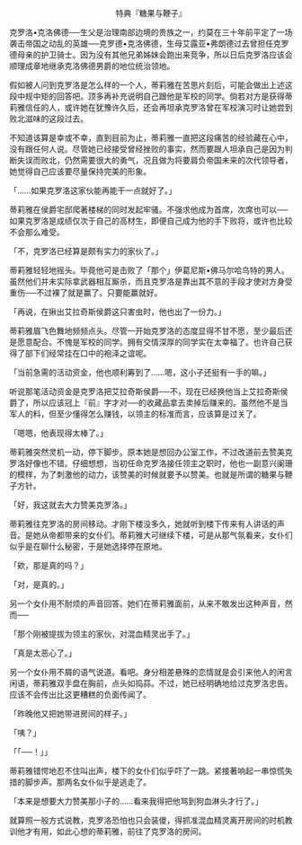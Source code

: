 <p align="center">特典『糖果与鞭子』</p>

克罗洛•克洛佛德──生父是治理南部边境的贵族之一，约莫在三十年前平定了一场袭击帝国之动乱的英雄──克罗德•克洛佛德，生母艾露亚•弗朗德过去曾担任克罗德母亲的护卫骑士。因为没有其他兄弟姊妹会跑出来竞争，所以日后克罗洛应该会顺理成章地继承克洛佛德男爵的地位统治领地。

假如被人问到克罗洛是怎么样的一个人，蒂莉雅在苦思片刻后，可能会做出上述这段中规中矩的回答吧。顶多再补充说明自己跟他是军校的同学。倘若对方是获得蒂莉雅信任的人，或许她在犹豫许久后，还会再坦承克罗洛曾在军校演习时让她尝到败北滋味的这段过去。

不知道该算是幸或不幸，直到目前为止，蒂莉雅一直把这段痛苦的经验藏在心中，没有跟任何人说。尽管她已经接受曾经挫败的事实，然而要跟人坦承自己是因为判断失误而败北，仍然需要很大的勇气，况且做为将要肩负帝国未来的次代领导者，她觉得自己应该要尽量保持完美的形象。

「……如果克罗洛这家伙能再能干一点就好了。」

蒂莉雅在侯爵宅邸爬著楼梯的同时发起牢骚。不强求他成为首席，次席也可以──如果克罗洛是成绩仅次于自己的高材生，即便自己成为他的手下败将，或许也比较不会那么难受。

「不，克罗洛已经算是颇有实力的家伙了。」

蒂莉雅轻轻地摇头。毕竟他可是击败了「那个」伊葛尼斯•佛马尔哈乌特的男人。虽然他们并未实际拿武器相互厮杀，而且克罗洛是靠出其不意的手段才使对方身受重伤──不过裸了就是赢了。只要能赢就好。

「再说，在揪出艾拉奇斯侯爵这只害虫时，他也出了一份力。」

蒂莉雅眉飞色舞地频频点头。尽管一开始克罗洛的态度显得不甘不愿，至少最后还是愿意配合。不愧是军校的同学。拥有交情深厚的同学实在太幸福了。也许自己获得了部下们经常挂在口中的袍泽之谊呢。

「当前急需的活动资金，他也顺利筹到了……嗯，这小子还挺有一手的嘛。」

听说那笔活动资金是克罗洛把艾拉奇斯侯爵──不，现在已经换他当上艾拉奇斯侯爵了，所以应该冠上『前』字才对──的收藏品拿去卖掉后赚来的。虽然他不是当军人的料，但至少懂得怎么赚钱，以领主的标准而言，应该算是过关了。

「嗯嗯，他表现得太棒了。」

蒂莉雅突然灵机一动，停下脚步。原本她是想回办公室工作，不过改道前去赞美克罗洛好像也不错。仔细想想，当初任命克罗洛接任领主之职时，他也一副意兴阑珊的模样，为了刺激他的动力，该赞美的时候就要予以赞美。也就是所谓的糖果与鞭子方针。

「好，我这就去大力赞美克罗洛。」

蒂莉雅往克罗洛的房间移动。才刚下楼没多久，她就听到楼下传来有人讲话的声音。是她从帝都带来的女仆们。蒂莉雅大可继续下楼，可是从那气氛看来，女仆们似乎是在聊什么秘密，于是她选择停在原地。

「欸，那是真的吗？」

「对，是真的。」

另一个女仆用不耐烦的声音回答。她们在蒂莉雅面前，从来不敢发出这种声音，然而──

「那个刚被提拔为领主的家伙，对混血精灵出手了。」

「真是太恶心了。」

另一个女仆用不屑的语气说道。看吧。身分相差悬殊的恋情就是会引来他人的闲言闲语，蒂莉雅双手盘在胸前，点头如捣蒜。不过，她已经明确地给过克罗洛忠告。应该不会传出比这更糟糕的负面传闻了。

「昨晚他又把她带进房间的样子。」

「咦？」

「「──！」」

蒂莉雅错愕地忍不住叫出声，楼下的女仆们似乎吓了一跳。紧接著响起一串惊慌失措的脚步声。那两名女仆似乎是逃走了。

「本来是想要大力赞美那小子的……看来我得把他骂到狗血淋头才行了。」

就算照一般方式说教，克罗洛恐怕也只会装儍，得抓准混血精灵离开房间的时机教训他才有用，如此心想的蒂莉雅，前往了克罗洛的房间。

